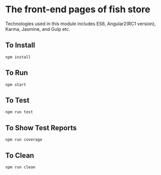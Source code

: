 # The front-end pages of fish store

Technologies used in this module includes ES6, Angular2(RC1 version), Karma, Jasmine, and Gulp etc.

## To Install
`npm install`

## To Run
`npm start`

## To Test
`npm run test`

## To Show Test Reports
`npm run coverage`

## To Clean
`npm run clean`
